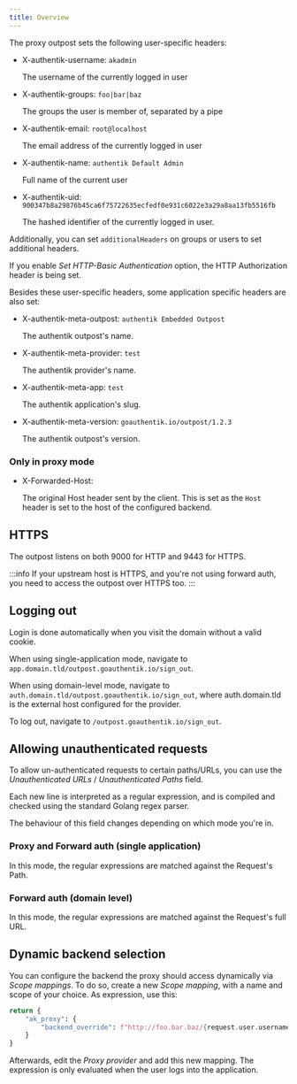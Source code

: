 ```yaml
---
title: Overview
---
```


The proxy outpost sets the following user-specific headers:

-   X-authentik-username: `akadmin`

    The username of the currently logged in user

-   X-authentik-groups: `foo|bar|baz`

    The groups the user is member of, separated by a pipe

-   X-authentik-email: `root@localhost`

    The email address of the currently logged in user

-   X-authentik-name: `authentik Default Admin`

    Full name of the current user

-   X-authentik-uid: `900347b8a29876b45ca6f75722635ecfedf0e931c6022e3a29a8aa13fb5516fb`

    The hashed identifier of the currently logged in user.

Additionally, you can set `additionalHeaders` on groups or users to set additional headers.

If you enable _Set HTTP-Basic Authentication_ option, the HTTP Authorization header is being set.

Besides these user-specific headers, some application specific headers are also set:

-   X-authentik-meta-outpost: `authentik Embedded Outpost`

    The authentik outpost's name.

-   X-authentik-meta-provider: `test`

    The authentik provider's name.

-   X-authentik-meta-app: `test`

    The authentik application's slug.

-   X-authentik-meta-version: `goauthentik.io/outpost/1.2.3`

    The authentik outpost's version.

### Only in proxy mode

-   X-Forwarded-Host:

    The original Host header sent by the client. This is set as the `Host` header is set to the host of the configured backend.

## HTTPS

The outpost listens on both 9000 for HTTP and 9443 for HTTPS.

:::info
If your upstream host is HTTPS, and you're not using forward auth, you need to access the outpost over HTTPS too.
:::

## Logging out

Login is done automatically when you visit the domain without a valid cookie.

When using single-application mode, navigate to `app.domain.tld/outpost.goauthentik.io/sign_out`.

When using domain-level mode, navigate to `auth.domain.tld/outpost.goauthentik.io/sign_out`, where auth.domain.tld is the external host configured for the provider.

To log out, navigate to `/outpost.goauthentik.io/sign_out`.

## Allowing unauthenticated requests

To allow un-authenticated requests to certain paths/URLs, you can use the _Unauthenticated URLs_ / _Unauthenticated Paths_ field.

Each new line is interpreted as a regular expression, and is compiled and checked using the standard Golang regex parser.

The behaviour of this field changes depending on which mode you're in.

### Proxy and Forward auth (single application)

In this mode, the regular expressions are matched against the Request's Path.

### Forward auth (domain level)

In this mode, the regular expressions are matched against the Request's full URL.

## Dynamic backend selection

You can configure the backend the proxy should access dynamically via _Scope mappings_. To do so, create a new _Scope mapping_, with a name and scope of your choice. As expression, use this:

```python
return {
    "ak_proxy": {
        "backend_override": f"http://foo.bar.baz/{request.user.username}"
    }
}
```

Afterwards, edit the _Proxy provider_ and add this new mapping. The expression is only evaluated when the user logs into the application.
